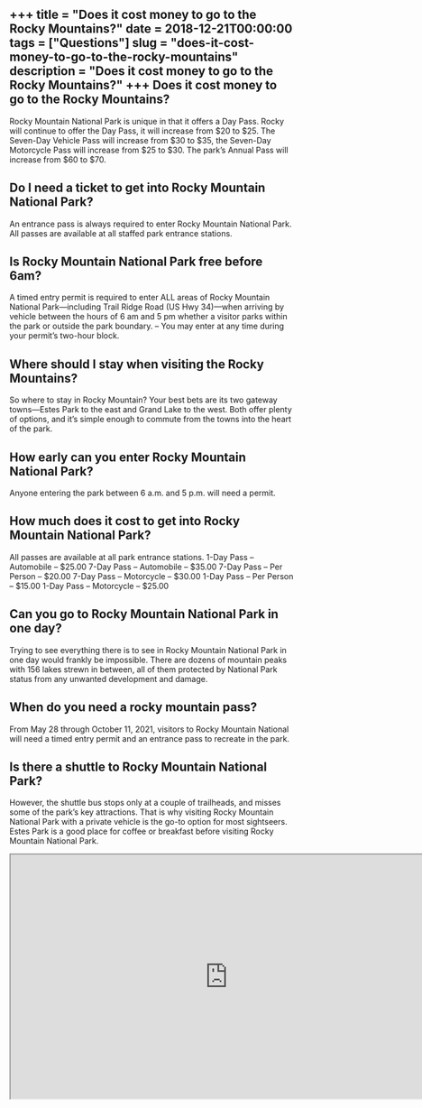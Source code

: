 +++
title = "Does it cost money to go to the Rocky Mountains?"
date = 2018-12-21T00:00:00
tags = ["Questions"]
slug = "does-it-cost-money-to-go-to-the-rocky-mountains"
description = "Does it cost money to go to the Rocky Mountains?"
+++
Does it cost money to go to the Rocky Mountains?
------------------------------------------------

Rocky Mountain National Park is unique in that it offers a Day Pass. Rocky will continue to offer the Day Pass, it will increase from $20 to $25. The Seven-Day Vehicle Pass will increase from $30 to $35, the Seven-Day Motorcycle Pass will increase from $25 to $30. The park’s Annual Pass will increase from $60 to $70.

Do I need a ticket to get into Rocky Mountain National Park?
------------------------------------------------------------

An entrance pass is always required to enter Rocky Mountain National Park. All passes are available at all staffed park entrance stations.

Is Rocky Mountain National Park free before 6am?
------------------------------------------------

A timed entry permit is required to enter ALL areas of Rocky Mountain National Park—including Trail Ridge Road (US Hwy 34)—when arriving by vehicle between the hours of 6 am and 5 pm whether a visitor parks within the park or outside the park boundary. – You may enter at any time during your permit’s two-hour block.

Where should I stay when visiting the Rocky Mountains?
------------------------------------------------------

So where to stay in Rocky Mountain? Your best bets are its two gateway towns—Estes Park to the east and Grand Lake to the west. Both offer plenty of options, and it’s simple enough to commute from the towns into the heart of the park.

How early can you enter Rocky Mountain National Park?
-----------------------------------------------------

Anyone entering the park between 6 a.m. and 5 p.m. will need a permit.

How much does it cost to get into Rocky Mountain National Park?
---------------------------------------------------------------

All passes are available at all park entrance stations. 1-Day Pass – Automobile – $25.00 7-Day Pass – Automobile – $35.00 7-Day Pass – Per Person – $20.00 7-Day Pass – Motorcycle – $30.00 1-Day Pass – Per Person – $15.00 1-Day Pass – Motorcycle – $25.00

Can you go to Rocky Mountain National Park in one day?
------------------------------------------------------

Trying to see everything there is to see in Rocky Mountain National Park in one day would frankly be impossible. There are dozens of mountain peaks with 156 lakes strewn in between, all of them protected by National Park status from any unwanted development and damage.

When do you need a rocky mountain pass?
---------------------------------------

From May 28 through October 11, 2021, visitors to Rocky Mountain National will need a timed entry permit and an entrance pass to recreate in the park.

Is there a shuttle to Rocky Mountain National Park?
---------------------------------------------------

However, the shuttle bus stops only at a couple of trailheads, and misses some of the park’s key attractions. That is why visiting Rocky Mountain National Park with a private vehicle is the go-to option for most sightseers. Estes Park is a good place for coffee or breakfast before visiting Rocky Mountain National Park.

<iframe allow="accelerometer; autoplay; clipboard-write; encrypted-media; gyroscope; picture-in-picture" allowfullscreen="" class="__youtube_prefs__  epyt-is-override  no-lazyload" data-no-lazy="1" data-origheight="433" data-origwidth="770" data-skipgform_ajax_framebjll="" height="433" id="_ytid_69478" loading="lazy" src="https://www.youtube.com/embed/pUAS5cB0Wf8?enablejsapi=1&autoplay=0&cc_load_policy=0&cc_lang_pref=&iv_load_policy=1&loop=0&modestbranding=0&rel=1&fs=1&playsinline=0&autohide=2&theme=dark&color=red&controls=1&" title="YouTube player" width="770"></iframe>